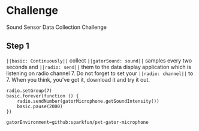  # Challenge
Sound Sensor Data Collection Challenge

## Step 1
``||basic: Continuously||`` collect ``||gatorSound: sound||`` samples every two seconds and ``||radio: send||`` them 
to the data display application which is listening on radio channel 7. 
Do not forget to set your ``||radio: channel||`` to 7.
When you think, you've got it, download it and try it out.

```blocks
radio.setGroup(7)
basic.forever(function () {
    radio.sendNumber(gatorMicrophone.getSoundIntensity())
    basic.pause(2000)
})
```




```package
gatorEnvironment=github:sparkfun/pxt-gator-microphone
```


